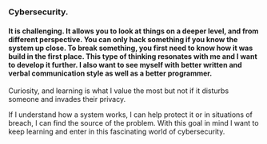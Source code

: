 ### Cybersecurity.

#### It is challenging. It allows you to look at things on a deeper level, and from different perspective. You can only hack something if you know the system up close. To break something, you first need to know how it was build in the first place. This type of thinking resonates with me and I want to develop it further. I also want to see myself with better written and verbal communication style as well as a better programmer. 

Curiosity, and learning is what I value the most but not if it disturbs someone and invades their privacy.

If I understand how a system works, I can help protect it or in situations of breach, I can find the source of the problem. With this goal in mind I want to keep learning and enter in this fascinating world of cybersecurity.


